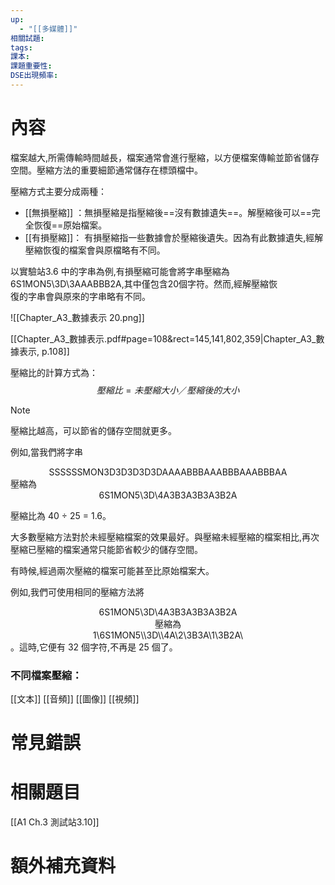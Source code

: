 ```yaml
---
up:
  - "[[多媒體]]"
相關試題: 
tags: 
課本: 
課題重要性: 
DSE出現頻率:
---
```

# 內容
檔案越大,所需傳輸時間越長，檔案通常會進行壓縮，以方便檔案傳輸並節省儲存空間。壓縮方法的重要細節通常儲存在標頭檔中。

壓縮方式主要分成兩種：
* [[無損壓縮]] ：無損壓縮是指壓縮後==沒有數據遺失==。解壓縮後可以==完全恢復==原始檔案。
* [[有損壓縮]]： 有損壓縮指一些數據會於壓縮後遺失。因為有此數據遺失,經解壓縮恢復的檔案會與原檔略有不同。 


以實驗站3.6 中的字串為例,有損壓縮可能會將字串壓縮為  
6S1MON5\3D\3AAABBB2A,其中僅包含20個字符。然而,經解壓縮恢  
復的字串會與原來的字串略有不同。



![[Chapter_A3_數據表示 20.png]]

[[Chapter_A3_數據表示.pdf#page=108&rect=145,141,802,359|Chapter_A3_數據表示, p.108]]

壓縮比的計算方式為：
$$壓縮比 = 未壓縮大小／壓縮後的大小$$

> [!NOTE]
> 壓縮比越高，可以節省的儲存空間就更多。

例如,當我們將字串 
<center>SSSSSSMON3D3D3D3D3DAAAABBBAAABBBAAABBBAA</center>
壓縮為 
<center>6S1MON5\3D\4A3B3A3B3A3B2A</center>

壓縮比為 40 ÷ 25 = 1.6。

大多數壓縮方法對於未經壓縮檔案的效果最好。與壓縮未經壓縮的檔案相比,再次壓縮已壓縮的檔案通常只能節省較少的儲存空間。

有時候,經過兩次壓縮的檔案可能甚至比原始檔案大。 

例如,我們可使用相同的壓縮方法將 
<center>6S1MON5\3D\4A3B3A3B3A3B2A</center>
<center>壓縮為 </center>
<center>1\6S1MON5\\3D\\4A\2\3B3A\1\3B2A\</center>
。這時,它便有 32 個字符,不再是 25 個了。

### 不同檔案壓縮：
[[文本]]
[[音頻]]
[[圖像]]
[[視頻]]





# 常見錯誤

# 相關題目
[[A1 Ch.3 測試站3.10]]

# 額外補充資料